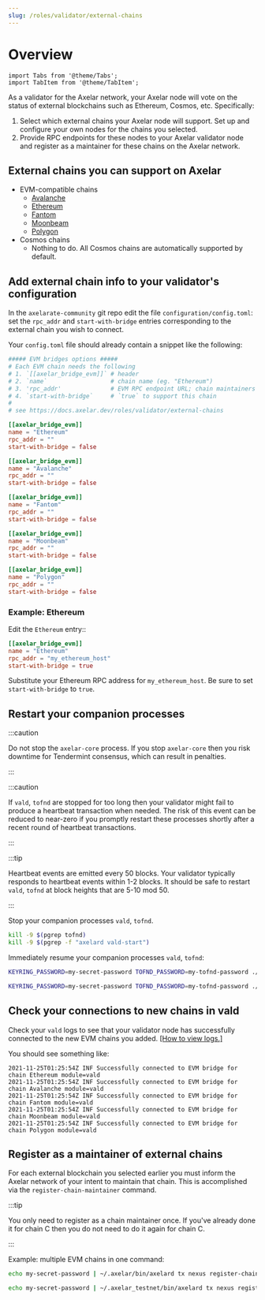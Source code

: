 ```yaml
---
slug: /roles/validator/external-chains
---
```


# Overview

```mdx-code-block
import Tabs from '@theme/Tabs';
import TabItem from '@theme/TabItem';
```

As a validator for the Axelar network, your Axelar node will vote on the status of external blockchains such as Ethereum, Cosmos, etc. Specifically:

1. Select which external chains your Axelar node will support. Set up and configure your own nodes for the chains you selected.
2. Provide RPC endpoints for these nodes to your Axelar validator node and register as a maintainer for these chains on the Axelar network.

## External chains you can support on Axelar

- EVM-compatible chains
  - [Avalanche](external-chains/avalanche)
  - [Ethereum](external-chains/ethereum)
  - [Fantom](external-chains/fantom)
  - [Moonbeam](external-chains/moonbeam)
  - [Polygon](external-chains/polygon)
- Cosmos chains
  - Nothing to do. All Cosmos chains are automatically supported by default.

## Add external chain info to your validator's configuration

In the `axelarate-community` git repo edit the file `configuration/config.toml`: set the `rpc_addr` and `start-with-bridge` entries corresponding to the external chain you wish to connect.

Your `config.toml` file should already contain a snippet like the following:

```toml
##### EVM bridges options #####
# Each EVM chain needs the following
# 1. `[[axelar_bridge_evm]]` # header
# 2. `name`                  # chain name (eg. "Ethereum")
# 3. 'rpc_addr'              # EVM RPC endpoint URL; chain maintainers set their own endpoint
# 4. `start-with-bridge`     # `true` to support this chain
#
# see https://docs.axelar.dev/roles/validator/external-chains

[[axelar_bridge_evm]]
name = "Ethereum"
rpc_addr = ""
start-with-bridge = false

[[axelar_bridge_evm]]
name = "Avalanche"
rpc_addr = ""
start-with-bridge = false

[[axelar_bridge_evm]]
name = "Fantom"
rpc_addr = ""
start-with-bridge = false

[[axelar_bridge_evm]]
name = "Moonbeam"
rpc_addr = ""
start-with-bridge = false

[[axelar_bridge_evm]]
name = "Polygon"
rpc_addr = ""
start-with-bridge = false
```

### Example: Ethereum

Edit the `Ethereum` entry::

```toml
[[axelar_bridge_evm]]
name = "Ethereum"
rpc_addr = "my_ethereum_host"
start-with-bridge = true
```

Substitute your Ethereum RPC address for `my_ethereum_host`. Be sure to set `start-with-bridge` to `true`.

## Restart your companion processes

:::caution

Do not stop the `axelar-core` process. If you stop `axelar-core` then you risk downtime for Tendermint consensus, which can result in penalties.

:::

:::caution

If `vald`, `tofnd` are stopped for too long then your validator might fail to produce a heartbeat transaction when needed. The risk of this event can be reduced to near-zero if you promptly restart these processes shortly after a recent round of heartbeat transactions.

:::

:::tip

Heartbeat events are emitted every 50 blocks. Your validator typically responds to heartbeat events within 1-2 blocks. It should be safe to restart `vald`, `tofnd` at block heights that are 5-10 mod 50.

:::

Stop your companion processes `vald`, `tofnd`.

```bash
kill -9 $(pgrep tofnd)
kill -9 $(pgrep -f "axelard vald-start")
```

Immediately resume your companion processes `vald`, `tofnd`:

<Tabs groupId="network">
<TabItem value="mainnet" label="Mainnet" default>

```bash
KEYRING_PASSWORD=my-secret-password TOFND_PASSWORD=my-tofnd-password ./scripts/validator-tools-host.sh -n mainnet
```

</TabItem>
<TabItem value="testnet" label="Testnet">

```bash
KEYRING_PASSWORD=my-secret-password TOFND_PASSWORD=my-tofnd-password ./scripts/validator-tools-host.sh
```

</TabItem>
</Tabs>

## Check your connections to new chains in vald

Check your `vald` logs to see that your validator node has successfully connected to the new EVM chains you added. [[How to view logs.]](setup/vald-tofnd)

You should see something like:

```log
2021-11-25T01:25:54Z INF Successfully connected to EVM bridge for chain Ethereum module=vald
2021-11-25T01:25:54Z INF Successfully connected to EVM bridge for chain Avalanche module=vald
2021-11-25T01:25:54Z INF Successfully connected to EVM bridge for chain Fantom module=vald
2021-11-25T01:25:54Z INF Successfully connected to EVM bridge for chain Moonbeam module=vald
2021-11-25T01:25:54Z INF Successfully connected to EVM bridge for chain Polygon module=vald
```

## Register as a maintainer of external chains

For each external blockchain you selected earlier you must inform the Axelar network of your intent to maintain that chain. This is accomplished via the `register-chain-maintainer` command.

:::tip

You only need to register as a chain maintainer once. If you've already done it for chain C then you do not need to do it again for chain C.

:::

Example: multiple EVM chains in one command:

<Tabs groupId="network">
<TabItem value="mainnet" label="Mainnet" default>

```bash
echo my-secret-password | ~/.axelar/bin/axelard tx nexus register-chain-maintainer avalanche ethereum fantom moonbeam polygon --from broadcaster --chain-id axelar-dojo-1 --home ~/.axelar/.vald --gas auto --gas-adjustment 1.5
```

</TabItem>
<TabItem value="testnet" label="Testnet">

```bash
echo my-secret-password | ~/.axelar_testnet/bin/axelard tx nexus register-chain-maintainer avalanche ethereum fantom moonbeam polygon --from broadcaster --chain-id axelar-testnet-lisbon-3 --home ~/.axelar_testnet/.vald --gas auto --gas-adjustment 1.5
```

</TabItem>
</Tabs>
